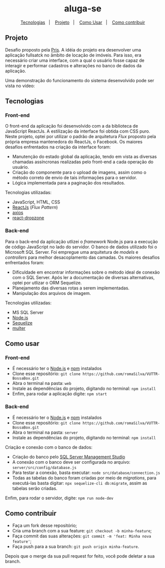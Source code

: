 <h1 align="center">
aluga-se</h1>

<p align="center">
  <a href="#-tecnologias">Tecnologias</a>&nbsp;&nbsp;&nbsp;|&nbsp;&nbsp;&nbsp;
  <a href="#-projeto">Projeto</a>&nbsp;&nbsp;&nbsp;|&nbsp;&nbsp;&nbsp;
  <a href="#-como-usar">Como Usar</a>&nbsp;&nbsp;&nbsp;|&nbsp;&nbsp;&nbsp;
  <a href="#-como-contribuir">Como contribuir</a>
</p>

<!-- <p align="center">
  <img alt="Frontend" src=".github/vuttr_home.JPG" width="80%">
</p>
<p align="center">
  <img alt="Frontend" src=".github/vuttr_add.JPG" width="80%">
</p>
<p align="center">
  <img alt="Frontend" src=".github/vuttr_rm.JPG" width="80%">
</p> -->



##  Projeto

Desafio proposto pela [Pris](https://pris.com.br/). A idéia do projeto era desenvolver uma aplicação fullsatck no âmbito de locação de imóveis. Para isso, era necessário criar uma interface, com a qual o usuário fosse capaz de interagir e performar cadastros e alterações no banco de dados da aplicação.

Uma demonstração do funcionamento do sistema desenvolvido pode ser vista no vídeo: 

##  Tecnologias

### Front-end

O front-end da aplicação foi desenvolvido com a da biblioteca de JavaScript ReactJs. A estilização da interface foi obtida com CSS puro. Neste projeto, optei por utilizar o padrão de arquitetura _Flux_ proposto pela própria empresa mantenedora do ReactJs, o Facebook. Os maiores desafios enfrentados na criação da interface foram:

- Manutenção do estado global da aplicação, tendo em vista as diversas chamadas assíncronas realizadas pelo front-end a cada operação do usuário.
- Criação do componente para o upload de imagens, assim como o método correto de envio de tais informações para o servidor.
- Lógica implementada para a paginação dos resultados.

Tecnologias utilizadas:
- JavaScript, HTML, CSS
- [ReactJs](https://reactjs.org/) (_Flux_ _Pattern_)
- [axios](https://github.com/axios/axios) 
- [react-dropzone](https://github.com/react-dropzone/react-dropzone) 

### Back-end

Para o back-end da aplicação utlizei o _framework_ Node.js para a execução de código JavaScript no lado do servidor. O banco de dados utilizado foi o Microsoft SQL Server. Foi empregue uma arquitetura de _models_ e _controllers_ para melhor desacoplamento das camadas. Os maiores desafios enfrentados foram:

- Dificuldade em encontrar informações sobre o método ideal de conexão com o SQL Server. Após ler a documentação de diversas alternativas, optei por utlizar o ORM Sequelize.
- Planejamento das diversas rotas a serem implementadas.
- Manipulação dos arquivos de imagem.

Tecnologias utilizadas:
- MS SQL Server
- [Node.js](https://nodejs.org/en/) 
- [Sequelize](https://sequelize.org/) 
- [multer](https://www.npmjs.com/package/multer) 


## Como usar

### Front-end

- É necessário ter o [Node.js](https://nodejs.org/en/) e [npm](https://www.npmjs.com/) instalados
- Clone esse repositório: `git clone https://github.com/romaSilva/VUTTR-BossaBox.git`
- Abra o terminal na pasta: `web`
- Instale as dependências do projeto, digitando no terminal: `npm install`
- Enfim, para rodar a aplicação digite: `npm start`

### Back-end

- É necessário ter o [Node.js](https://nodejs.org/en/) e [npm](https://www.npmjs.com/) instalados
- Clone esse repositório: `git clone https://github.com/romaSilva/VUTTR-BossaBox.git`
- Abra o terminal na pasta: `server`
- Instale as dependências do projeto, digitando no terminal: `npm install`

Criação e conexão com o banco de dados: 
- Criação do banco pelo [SQL Server Management Studio](https://docs.microsoft.com/en-us/sql/ssms/download-sql-server-management-studio-ssms?view=sql-server-ver15)
- A conexão com o banco deve ser configurada no arquivo: `server/src/config/database.js`
- Para testar a conexão, basta executar: `node src/database/connection.js`
- Todas as tabelas do banco foram criadas por meio de _migrations_, para executá-las basta digitar: `npx sequelize-cli db:migrate`, assim as tabelas serão criadas.

Enfim, para rodar o servidor, digite: `npm run node-dev`

##  Como contribuir


- Faça um fork desse repositório;
- Cria uma branch com a sua feature: `git checkout -b minha-feature`;
- Faça commit das suas alterações: `git commit -m 'feat: Minha nova feature'`;
- Faça push para a sua branch: `git push origin minha-feature`.

Depois que o merge da sua pull request for feito, você pode deletar a sua branch.